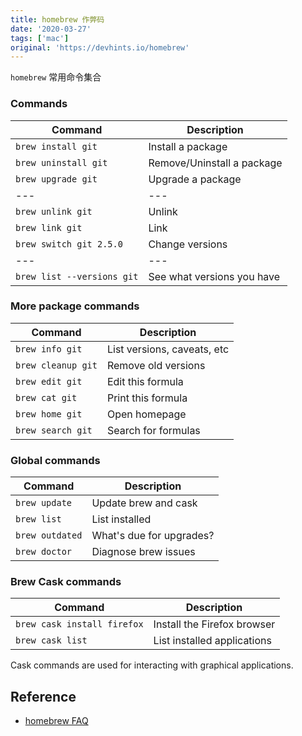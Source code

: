 ```yaml
---
title: homebrew 作弊码
date: '2020-03-27'
tags: ['mac']
original: 'https://devhints.io/homebrew'
---
```


`homebrew` 常用命令集合

### Commands

| Command                    | Description                |
| -------------------------- | -------------------------- |
| `brew install git`         | Install a package          |
| `brew uninstall git`       | Remove/Uninstall a package |
| `brew upgrade git`         | Upgrade a package          |
| ---                        | ---                        |
| `brew unlink git`          | Unlink                     |
| `brew link git`            | Link                       |
| `brew switch git 2.5.0`    | Change versions            |
| ---                        | ---                        |
| `brew list --versions git` | See what versions you have |

### More package commands

| Command            | Description                 |
| ------------------ | --------------------------- |
| `brew info git`    | List versions, caveats, etc |
| `brew cleanup git` | Remove old versions         |
| `brew edit git`    | Edit this formula           |
| `brew cat git`     | Print this formula          |
| `brew home git`    | Open homepage               |
| `brew search git`  | Search for formulas         |

### Global commands

| Command         | Description              |
| --------------- | ------------------------ |
| `brew update`   | Update brew and cask     |
| `brew list`     | List installed           |
| `brew outdated` | What's due for upgrades? |
| `brew doctor`   | Diagnose brew issues     |

### Brew Cask commands

| Command                     | Description                 |
| --------------------------- | --------------------------- |
| `brew cask install firefox` | Install the Firefox browser |
| `brew cask list`            | List installed applications |

Cask commands are used for interacting with graphical applications.

## Reference

- [homebrew FAQ](https://docs.brew.sh/FAQ)
